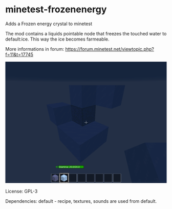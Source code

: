 # minetest-frozenenergy
Adds a Frozen energy crystal to minetest

The mod contains a liquids pointable node that freezes the touched water to default:ice. This way the ice becomes farmeable.

More informations in forum: https://forum.minetest.net/viewtopic.php?f=11&t=17745

![Alt text](https://github.com/bell07/minetest-frozenenergy/raw/master/screenshot.png)

License: GPL-3

Dependencies: default - recipe, textures, sounds are used from default.
